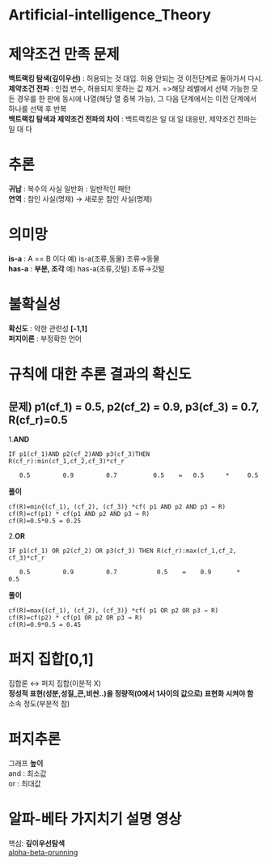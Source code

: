 # Artificial-intelligence_Theory

# 제약조건 만족 문제
__백트랙킹 탐색(깊이우선)__ : 허용되는 것 대입. 허용 안되는 것 이전단계로 돌아가서 다시.  
__제약조건 전파__ : 인접 변수, 허용되지 못하는 값 제거. =>해당 레벨에서 선택 가능한 모든 경우를 한 판에 동시에 나열(해당 열 중복 가능), 그 다음 단계에서는 이전 단계에서 하나를 선택 후 반복  
__백트랙킹 탐색과 제약조건 전파의 차이__ : 백트랙킹은 일 대 일 대응만, 제약조건 전파는 일 대 다  

# 추론
__귀납__ : 복수의 사실 일반화 : 일반적인 패턴  
__연역__ : 참인 사실(명제) → 새로운 참인 사실(명제)

# 의미망
__is-a__ : A == B 이다 예) is-a(조류,동물) 조류→동물  
__has-a__ : __부분, 조각__ 예) has-a(조류,깃털) 조류→깃털  

# 불확실성  
__확신도__ : 약한 관련성 __[-1,1]__  
__퍼지이론__ : 부정확한 언어  

# 규칙에 대한 추론 결과의 확신도  

## 문제) p1(cf_1) = 0.5, p2(cf_2) = 0.9, p3(cf_3) = 0.7, R(cf_r)=0.5

1.__AND__  
```
IF p1(cf_1)AND p2(cf_2)AND p3(cf_3)THEN R(cf_r):min(cf_1,cf_2,cf_3)*cf_r  

   0.5         0.9         0.7          0.5    =   0.5      *     0.5  
```

__풀이__  
```
cf(R)=min{(cf_1), (cf_2), (cf_3)} *cf( p1 AND p2 AND p3 → R)  
cf(R)=cf(p1) * cf(p1 AND p2 AND p3 → R)  
cf(R)=0.5*0.5 = 0.25  
```

2.__OR__  
```
IF p1(cf_1) OR p2(cf_2) OR p3(cf_3) THEN R(cf_r):max(cf_1,cf_2, cf_3)*cf_r  

   0.5         0.9         0.7           0.5    =    0.9       *      0.5  
```  

__풀이__  
  
```
cf(R)=max{(cf_1), (cf_2), (cf_3)} *cf( p1 OR p2 OR p3 → R)
cf(R)=cf(p2) * cf(p1 OR p2 OR p3 → R)
cf(R)=0.9*0.5 = 0.45
```
# 퍼지 집합[0,1]  
집합론 ↔ 퍼지 집합(이분적 X)  
__정성적 표현(성분,성질_큰,비싼..)을 정량적(0에서 1사이의 값으로) 표현화 시켜야 함__  
소속 정도(부분적 참)  

# 퍼지추론  
그래프 __높이__  
and : 최소값  
or : 최대값  

# 알파-베타 가지치기 설명 영상  
핵심: __깊이우선탐색__  
[alpha-beta-prunning](https://drive.google.com/file/d/1rjcbqTk0BlidDBo3k9DL6aOjXeNAEOTU/view?usp=sharing, "알파-베타 가지치기 구글 드라이브 설명영상 입니다" )
